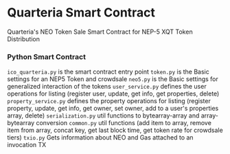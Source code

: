 # Quarteria Smart Contract
Quarteria's NEO Token Sale Smart Contract for NEP-5 XQT Token Distribution

### Python Smart Contract

`ico_quarteria.py` is the smart contract entry point
`token.py` is the Basic settings for an NEP5 Token and crowdsale
`neo5.py` is the Basic settings for generalized interaction of the tokens
`user_service.py` defines the user operations for listing (register user, update, get info, get properties, delete)
`property_service.py` defines the property operations for listing (register property, update, get info, get owner, set owner, add to a user's properties array, delete)
`serialization.py` util functions to bytearray-array and array-bytearray conversion
`common.py` util functions (add item to array, remove item from array, concat key, get last block time, get token rate for crowdsale tiers)
`txio.py` Gets information about NEO and Gas attached to an invocation TX
